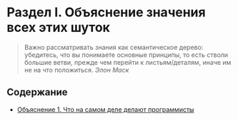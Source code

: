 # Раздел I. Объяснение значения всех этих шуток

> Важно рассматривать знания как семантическое дерево: убедитесь, что вы понимаете основные принципы, то есть стволи большие ветви, прежде чем перейти к листьям/деталям, иначе им не на что положиться.
*Элон Маск*

## Содержание
* [Объяснение 1. Что на самом деле делают программисты](Explanation-1)